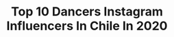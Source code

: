 ---
title: Top 10 Dancers Instagram Influencers In Chile In 2020
description: >-
  Find top dancers Instagram influencers in Chile in 2020. Most popular hashtags: #chile #dance #dancer #cuarentena.
platform: Instagram
profiles:
  - username: "s3lrojas"
    fullname: >-
      Selena Rojas
    location: "Chile"
    followers: 6371
    engagement: 1348
    commentsToLikes: 0.032424
    avatar: "https://scontent-lht6-1.cdninstagram.com/v/t51.2885-19/s320x320/62243771_456265351856520_1161391699805601792_n.jpg?_nc_ht=scontent-lht6-1.cdninstagram.com&_nc_ohc=I7l2byK5xm8AX_ZKTap&oh=a8a1ea239c0fdf6e0f5f1b6901418e2f&oe=5EBC5A92"
    verified: false
    hashtags: "#envivo, #body, #maquillaje, #santiagodechile"
  - username: "frvn___"
    fullname: >-
      FRVN
    location: "Chile"
    followers: 9467
    engagement: 1235
    commentsToLikes: 0.021410
    avatar: "https://scontent-ams4-1.cdninstagram.com/v/t51.2885-19/s320x320/91056014_251540282545439_9112686636533022720_n.jpg?_nc_ht=scontent-ams4-1.cdninstagram.com&_nc_ohc=mJG3e9CcwL4AX8h54GC&oh=16abe7ae89151939d67cdd789a126085&oe=5EB92CA4"
    verified: false
    hashtags: "#ivyparkxadidas, #bape, #bathingape, #justdancemacchallenge"
  - username: "ateezchoisan"
    fullname: >-
      For ATEEZ Choi San (최산) ♡
    location: "Chile"
    followers: 64647
    engagement: 817
    commentsToLikes: 0.004178
    avatar: "https://scontent-lhr8-1.cdninstagram.com/v/t51.2885-19/s320x320/92094135_531851414429115_105336628439941120_n.jpg?_nc_ht=scontent-lhr8-1.cdninstagram.com&_nc_ohc=1GzQ-pkyXesAX8EYsao&oh=2e2ca6019ae98a748da14e1798a2bfd7&oe=5EBC9FAD"
    verified: false
    hashtags: "#atiny, #one, #ateez, #choisan"
  - username: "sandybell.baby"
    fullname: >-
      ♡  B͙ A͙ B͙ Y͙  B͙ E͙ L͙ L͙ ♡💘
    location: "Chile"
    followers: 7860
    engagement: 846
    commentsToLikes: 0.058696
    avatar: "https://scontent-ams4-1.cdninstagram.com/v/t51.2885-19/s320x320/83945125_144669450258152_8878201380884447232_n.jpg?_nc_ht=scontent-ams4-1.cdninstagram.com&_nc_ohc=ceESHaX6BGcAX9N-2dk&oh=034665f1c7c0da787ebdab05c0f51a71&oe=5EBA8E9A"
    verified: false
    hashtags: "#festival2020, #2020, #chile, #vi"
  - username: "superqueer__"
    fullname: >-
      Gabi
    location: "Chile"
    followers: 5660
    engagement: 742
    commentsToLikes: 0.033590
    avatar: "https://scontent-lhr8-1.cdninstagram.com/v/t51.2885-19/s320x320/87639900_505284283503336_7406267375026176_n.jpg?_nc_ht=scontent-lhr8-1.cdninstagram.com&_nc_ohc=Gmtic1n-CFMAX8PysEw&oh=9c8a6d750b603f5da22d6f3db30cc8a7&oe=5EB9AC3F"
    verified: false
    hashtags: "#atao"
  - username: "rafaredvolcon"
    fullname: >-
      Rafa Redvolcon
    location: "Chile"
    followers: 19239
    engagement: 619
    commentsToLikes: 0.041386
    avatar: "https://scontent-ams4-1.cdninstagram.com/v/t51.2885-19/s320x320/91702917_633283814070420_5345529078424272896_n.jpg?_nc_ht=scontent-ams4-1.cdninstagram.com&_nc_ohc=5U7R0Y30HKIAX8yW_hU&oh=b3a762480658d0cd7d91fa953a450c4c&oe=5EB8F620"
    verified: false
    hashtags: "#quarentine, #spain, #streetvibes, #madrid"
  - username: "sandro_alvarez29"
    fullname: >-
      _coppo_
    location: "Chile"
    followers: 8063
    engagement: 627
    commentsToLikes: 0.035716
    avatar: "https://scontent-lhr8-1.cdninstagram.com/v/t51.2885-19/s320x320/91166862_248700112929406_6994741733485445120_n.jpg?_nc_ht=scontent-lhr8-1.cdninstagram.com&_nc_ohc=34MmsWBFrGcAX92DmkK&oh=c8b4d607b168bbe6106d75da6e137cee&oe=5EBCB1C9"
    verified: false
    hashtags: "#videoshoot, #photographer, #video, #relax"
  - username: "alemvn"
    fullname: >-
      𝕱𝖆𝖇𝖎𝖆𝖓 𝕺𝖗𝖊𝖑𝖑𝖆𝖓𝖆
    location: "Chile"
    followers: 5558
    engagement: 1024
    commentsToLikes: 0.038885
    avatar: "https://scontent-lhr8-1.cdninstagram.com/v/t51.2885-19/s320x320/83910269_585266602068387_281376789463302144_n.jpg?_nc_ht=scontent-lhr8-1.cdninstagram.com&_nc_ohc=oCGV3Jcd6FkAX_BWsBn&oh=eda48738943ad2f7a82c4c38c70509d0&oe=5EBC39BA"
    verified: false
    hashtags: "#instachile, #chilegram, #dancehallchile, #dancehall"
  - username: "fernandanahis_"
    fullname: >-
      •  FEÑA ROMERO  •
    location: "Chile"
    followers: 31370
    engagement: 535
    commentsToLikes: 0.016658
    avatar: "https://scontent-lht6-1.cdninstagram.com/v/t51.2885-19/s150x150/79522003_662995810902713_6170206577857921024_n.jpg?_nc_ht=scontent-lht6-1.cdninstagram.com&_nc_ohc=wvH_8IOBlvwAX8Z0Vxc&oh=25a32d4c701d3a64e50175eb0a754687&oe=5EB92298"
    verified: false
    hashtags: "#video, #mugcake, #rauwalejandro, #sech"
  - username: "gabo_pinto"
    fullname: >-
      Gabriel Pinto
    location: "Chile"
    followers: 22298
    engagement: 370
    commentsToLikes: 0.085469
    avatar: "https://scontent-lhr8-1.cdninstagram.com/v/t51.2885-19/s320x320/83822797_642005203236760_2161436858578370560_n.jpg?_nc_ht=scontent-lhr8-1.cdninstagram.com&_nc_ohc=vnGxFQODqxUAX8WMkcZ&oh=6fa71c21058117b8f8d248ffdd771ecb&oe=5EB9CEF0"
    verified: false
    hashtags: "#lennytavarez, #daddyyankee, #weird, #latinoamerica"
---